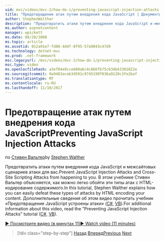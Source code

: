 ```yaml
---
uid: mvc/videos/mvc-2/how-do-i/preventing-javascript-injection-attacks
title: "Предотвращение атак путем внедрения кода JavaScript | Документы Microsoft"
author: StephenWalther
description: "Предотвратить атаки путем внедрения кода JavaScript и межсайтовых сценариев атаки для вас. В этом учебнике Стивен Вальтер объясняется, каким образом вы можете легко de..."
ms.author: aspnetcontent
manager: wpickett
ms.date: 08/20/2008
ms.topic: article
ms.assetid: 012a91e7-fd88-4d4f-8f95-57a9043c47d9
ms.technology: dotnet-mvc
ms.prod: .net-framework
msc.legacyurl: /mvc/videos/mvc-2/how-do-i/preventing-javascript-injection-attacks
msc.type: video
ms.openlocfilehash: a3ef04e9cce680a6c4c866fb75c634b43301822e
ms.sourcegitcommit: 9a9483aceb34591c97451997036a9120c3fe2baf
ms.translationtype: MT
ms.contentlocale: ru-RU
ms.lasthandoff: 11/10/2017
---
```

<a name="preventing-javascript-injection-attacks"></a><span data-ttu-id="9cd26-104">Предотвращение атак путем внедрения кода JavaScript</span><span class="sxs-lookup"><span data-stu-id="9cd26-104">Preventing JavaScript Injection Attacks</span></span>
====================
<span data-ttu-id="9cd26-105">по [Стивен Вальтер](https://github.com/StephenWalther)</span><span class="sxs-lookup"><span data-stu-id="9cd26-105">by [Stephen Walther](https://github.com/StephenWalther)</span></span>

<span data-ttu-id="9cd26-106">Предотвратить атаки путем внедрения кода JavaScript и межсайтовых сценариев атаки для вас.</span><span class="sxs-lookup"><span data-stu-id="9cd26-106">Prevent JavaScript Injection Attacks and Cross-Site Scripting Attacks from happening to you.</span></span> <span data-ttu-id="9cd26-107">В этом учебнике Стивен Вальтер объясняется, как можно легко обойти эти типы атак с HTML-кодирование содержимого.</span><span class="sxs-lookup"><span data-stu-id="9cd26-107">In this tutorial, Stephen Walther explains how you can easily defeat these types of attacks by HTML encoding your content.</span></span> <span data-ttu-id="9cd26-108">Дополнительные сведения об этом видео прочитать учебник «Предотвращение JavaScript устроены атаки» ([C#](../../../overview/older-versions-1/security/preventing-javascript-injection-attacks-cs.md), [VB](../../../overview/older-versions-1/security/preventing-javascript-injection-attacks-vb.md)).</span><span class="sxs-lookup"><span data-stu-id="9cd26-108">For additional information about this video, read the "Preventing JavaScript Injection Attacks" tutorial ([C#](../../../overview/older-versions-1/security/preventing-javascript-injection-attacks-cs.md), [VB](../../../overview/older-versions-1/security/preventing-javascript-injection-attacks-vb.md)).</span></span>

[<span data-ttu-id="9cd26-109">&#9654; Посмотрите видео (в минутах 11)</span><span class="sxs-lookup"><span data-stu-id="9cd26-109">&#9654; Watch video (11 minutes)</span></span>](https://channel9.msdn.com/Blogs/ASP-NET-Site-Videos/preventing-javascript-injection-attacks)

>[!div class="step-by-step"]
<span data-ttu-id="9cd26-110">[Назад](an-introduction-to-url-routing.md)
[Вперед](creating-unit-tests-for-aspnet-mvc-applications.md)</span><span class="sxs-lookup"><span data-stu-id="9cd26-110">[Previous](an-introduction-to-url-routing.md)
[Next](creating-unit-tests-for-aspnet-mvc-applications.md)</span></span>
